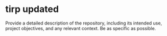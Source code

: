 # tirp updated
Provide a detailed description of the repository, including its intended use, project objectives, and any relevant context. Be as specific as possible.
